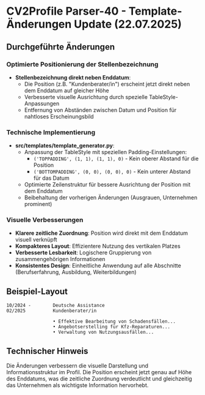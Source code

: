 # CV2Profile Parser-40 - Template-Änderungen Update (22.07.2025)

## Durchgeführte Änderungen

### Optimierte Positionierung der Stellenbezeichnung
- **Stellenbezeichnung direkt neben Enddatum**: 
  - Die Position (z.B. "Kundenberater/in") erscheint jetzt direkt neben dem Enddatum auf gleicher Höhe
  - Verbesserte visuelle Ausrichtung durch spezielle TableStyle-Anpassungen
  - Entfernung von Abständen zwischen Datum und Position für nahtloses Erscheinungsbild

### Technische Implementierung
- **src/templates/template_generator.py**: 
  - Anpassung der TableStyle mit speziellen Padding-Einstellungen:
    - `('TOPPADDING', (1, 1), (1, 1), 0)` - Kein oberer Abstand für die Position
    - `('BOTTOMPADDING', (0, 0), (0, 0), 0)` - Kein unterer Abstand für das Datum
  - Optimierte Zeilenstruktur für bessere Ausrichtung der Position mit dem Enddatum
  - Beibehaltung der vorherigen Änderungen (Ausgrauen, Unternehmen prominent)

### Visuelle Verbesserungen
- **Klarere zeitliche Zuordnung**: Position wird direkt mit dem Enddatum visuell verknüpft
- **Kompakteres Layout**: Effizientere Nutzung des vertikalen Platzes
- **Verbesserte Lesbarkeit**: Logischere Gruppierung von zusammengehörigen Informationen
- **Konsistentes Design**: Einheitliche Anwendung auf alle Abschnitte (Berufserfahrung, Ausbildung, Weiterbildungen)

## Beispiel-Layout
```
10/2024 -        Deutsche Assistance
02/2025          Kundenberater/in

                 • Effektive Bearbeitung von Schadensfällen...
                 • Angebotserstelling für Kfz-Reparaturen...
                 • Verwaltung von Nutzungsausfällen...
```

## Technischer Hinweis
Die Änderungen verbessern die visuelle Darstellung und Informationsstruktur im Profil. Die Position erscheint jetzt genau auf Höhe des Enddatums, was die zeitliche Zuordnung verdeutlicht und gleichzeitig das Unternehmen als wichtigste Information hervorhebt. 